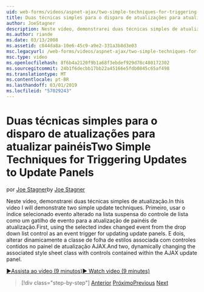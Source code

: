 ```yaml
---
uid: web-forms/videos/aspnet-ajax/two-simple-techniques-for-triggering-updates-to-update-panels
title: Duas técnicas simples para o disparo de atualizações para atualizar painéis | Microsoft Docs
author: JoeStagner
description: Neste vídeo, demonstrarei duas técnicas simples de atualização. Primeiro, usar o índice selecionado evento alterado na lista suspensa do controle de lista como um disparo do evento...
ms.author: riande
ms.date: 03/13/2008
ms.assetid: c844da8a-10e6-45c9-a9e2-331a3b8d3e03
msc.legacyurl: /web-forms/videos/aspnet-ajax/two-simple-techniques-for-triggering-updates-to-update-panels
msc.type: video
ms.openlocfilehash: 8f6b4a2120f9b1a68f3ebdef929d78c480172302
ms.sourcegitcommit: 24b1f6decbb17bb22a45166e5fdb0845c65af498
ms.translationtype: MT
ms.contentlocale: pt-BR
ms.lasthandoff: 03/01/2019
ms.locfileid: "57029243"
---
```

<a name="two-simple-techniques-for-triggering-updates-to-update-panels"></a><span data-ttu-id="a28c5-104">Duas técnicas simples para o disparo de atualizações para atualizar painéis</span><span class="sxs-lookup"><span data-stu-id="a28c5-104">Two Simple Techniques for Triggering Updates to Update Panels</span></span>
====================
<span data-ttu-id="a28c5-105">por [Joe Stagner](https://github.com/JoeStagner)</span><span class="sxs-lookup"><span data-stu-id="a28c5-105">by [Joe Stagner](https://github.com/JoeStagner)</span></span>

<span data-ttu-id="a28c5-106">Neste vídeo, demonstrarei duas técnicas simples de atualização.</span><span class="sxs-lookup"><span data-stu-id="a28c5-106">In this video I will demonstrate two simple update techniques.</span></span> <span data-ttu-id="a28c5-107">Primeiro, usar o índice selecionado evento alterado na lista suspensa do controle de lista como um gatilho de evento para a atualização de painéis de atualização.</span><span class="sxs-lookup"><span data-stu-id="a28c5-107">First, using the selected index changed event from the drop down list control as an event trigger for updating update panels.</span></span> <span data-ttu-id="a28c5-108">E dois, alterar dinamicamente a classe de folha de estilos associada com controles contidos no painel de atualização AJAX.</span><span class="sxs-lookup"><span data-stu-id="a28c5-108">And two, dynamically changing the associated style sheet class with controls contained within the AJAX update panel.</span></span>

[<span data-ttu-id="a28c5-109">&#9654;Assista ao vídeo (9 minutos)</span><span class="sxs-lookup"><span data-stu-id="a28c5-109">&#9654; Watch video (9 minutes)</span></span>](https://channel9.msdn.com/Blogs/ASP-NET-Site-Videos/two-simple-techniques-for-triggering-updates-to-update-panels)

> [!div class="step-by-step"]
> <span data-ttu-id="a28c5-110">[Anterior](how-do-i-retrieve-values-from-server-side-ajax-controls.md)
> [Próximo](use-aspnet-ajax-cascading-drop-down-control-to-access-a-database.md)</span><span class="sxs-lookup"><span data-stu-id="a28c5-110">[Previous](how-do-i-retrieve-values-from-server-side-ajax-controls.md)
[Next](use-aspnet-ajax-cascading-drop-down-control-to-access-a-database.md)</span></span>
